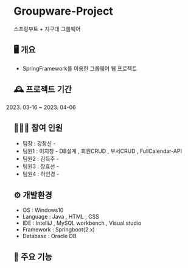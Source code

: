# Groupware-Project 
스프링부트 + 지구대 그룹웨어

## 🖥️ 개요
- SpringFramework를 이용한 그룹웨어 웹 프로젝트


## 🕰️ 프로젝트 기간
   2023. 03-16 ~ 2023. 04-06


## 🧑‍🤝‍🧑 참여 인원
- 팀장 : 강창신 - 
- 팀원1 : 이지창 - DB설계 , 회원CRUD , 부서CRUD , FullCalendar-API
- 팀원2 : 김득주 -  
- 팀원3 : 장효선 -  
- 팀원4 : 허인경 -


## ⚙️ 개발환경
- OS : Windows10
- Language : Java , HTML , CSS
- IDE : IntelliJ , MySQL workbench , Visual studio
- Framework : Springboot(2.x)
- Database : Oracle DB


## 📌 주요 기능




